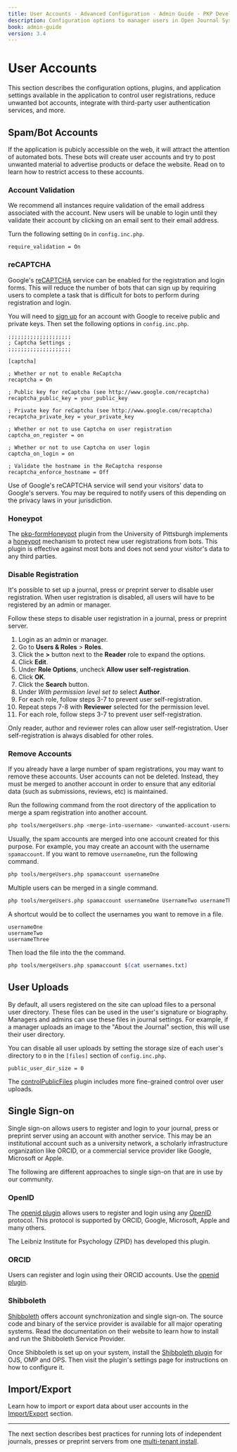 ```yaml
---
title: User Accounts - Advanced Configuration - Admin Guide - PKP Developer Docs
description: Configuration options to manager users in Open Journal Systems (OJS), Open Monograph Press (OPS) or Open Preprint Systems (OPS).
book: admin-guide
version: 3.4
---
```


# User Accounts

This section describes the configuration options, plugins, and application settings available in the application to control user registrations, reduce unwanted bot accounts, integrate with third-party user authentication services, and more.

## Spam/Bot Accounts

If the application is pubicly accessible on the web, it will attract the attention of automated bots. These bots will create user accounts and try to post unwanted material to advertise products or deface the website. Read on to learn how to restrict access to these accounts.

### Account Validation

We recommend all instances require validation of the email address associated with the account. New users will be unable to login until they validate their account by clicking on an email sent to their email address.

Turn the following setting `On` in `config.inc.php`.

```
require_validation = On
```

### reCAPTCHA

Google's [reCAPTCHA](https://www.google.com/recaptcha/) service can be enabled for the registration and login forms. This will reduce the number of bots that can sign up by requiring users to complete a task that is difficult for bots to perform during registration and login.

You will need to [sign up](https://www.google.com/recaptcha/) for an account with Google to receive public and private keys. Then set the following options in `config.inc.php`.

```
;;;;;;;;;;;;;;;;;;;;
; Captcha Settings ;
;;;;;;;;;;;;;;;;;;;;

[captcha]

; Whether or not to enable ReCaptcha
recaptcha = On

; Public key for reCaptcha (see http://www.google.com/recaptcha)
recaptcha_public_key = your_public_key

; Private key for reCaptcha (see http://www.google.com/recaptcha)
recaptcha_private_key = your_private_key

; Whether or not to use Captcha on user registration
captcha_on_register = on

; Whether or not to use Captcha on user login
captcha_on_login = on

; Validate the hostname in the ReCaptcha response
recaptcha_enforce_hostname = Off
```

Use of Google's reCAPTCHA service will send your visitors' data to Google's servers. You may be required to notify users of this depending on the privacy laws in your jurisdiction.

### Honeypot

The [pkp-formHoneypot](https://github.com/ulsdevteam/pkp-formHoneypot) plugin from the University of Pittsburgh implements a [honeypot](https://en.wikipedia.org/wiki/Honeypot_(computing)) mechanism to protect new user registrations from bots. This plugin is effective against most bots and does not send your visitor's data to any third parties.

### Disable Registration

It's possible to set up a journal, press or preprint server to disable user registration. When user registration is disabled, all users will have to be registered by an admin or manager.

Follow these steps to disable user registration in a journal, press or preprint server.

1. Login as an admin or manager.
2. Go to **Users & Roles** > **Roles**.
3. Click the **>** button next to the **Reader** role to expand the options.
4. Click **Edit**.
5. Under **Role Options**, uncheck **Allow user self-registration**.
6. Click **OK**.
7. Click the **Search** button.
8. Under *With permission level set to* select **Author**.
9. For each role, follow steps 3-7 to prevent user self-registration.
10. Repeat steps 7-8 with **Reviewer** selected for the permission level.
11. For each role, follow steps 3-7 to prevent user self-registration.

Only reader, author and reviewer roles can allow user self-registration. User self-registration is always disabled for other roles.

### Remove Accounts

If you already have a large number of spam registrations, you may want to remove these accounts. User accounts can not be deleted. Instead, they must be merged to another account in order to ensure that any editorial data (such as submissions, reviews, etc) is maintained.

Run the following command from the root directory of the application to merge a spam registration into another account.

```bash
php tools/mergeUsers.php <merge-into-username> <unwanted-account-username>
```

Usually, the spam accounts are merged into one account created for this purpose. For example, you may create an account with the username `spamaccount`. If you want to remove `usernameOne`, run the following command.

```bash
php tools/mergeUsers.php spamaccount usernameOne
```

Multiple users can be merged in a single command.

```bash
php tools/mergeUsers.php spamaccount usernameOne UsernameTwo usernameThree [...]
```

A shortcut would be to collect the usernames you want to remove in a file.

```
usernameOne
usernameTwo
usernameThree
```

Then load the file into the the command.

```bash
php tools/mergeUsers.php spamaccount $(cat usernames.txt)
```

## User Uploads

By default, all users registered on the site can upload files to a personal user directory. These files can be used in the user's signature or biography. Managers and admins can use these files in journal settings. For example, if a manager uploads an image to the "About the Journal" section, this will use their user directory.

You can disable all user uploads by setting the storage size of each user's directory to `0` in the `[files]` section of `config.inc.php`.

```
public_user_dir_size = 0
```

The [controlPublicFiles](https://github.com/pkp/controlPublicFiles) plugin includes more fine-grained control over user uploads.

## Single Sign-on

Single sign-on allows users to register and login to your journal, press or preprint server using an account with another service. This may be an institutional account such as a university network, a scholarly infrastructure organization like ORCID, or a commercial service provider like Google, Microsoft or Apple.

The following are different approaches to single sign-on that are in use by our community.

### OpenID

The [openid plugin](https://github.com/leibniz-psychology/openid) allows users to register and login using any [OpenID](https://en.wikipedia.org/wiki/OpenID) protocol. This protocol is supported by ORCID, Google, Microsoft, Apple and many others.

The Leibniz Institute for Psychology (ZPID) has developed this plugin.

### ORCID

Users can register and login using their ORCID accounts. Use the [openid plugin](https://github.com/leibniz-psychology/openid).

### Shibboleth

[Shibboleth](http://shibboleth.internet2.edu/) offers account synchronization and single sign-on. The source code and binary of the service provider is available for all major operating systems. Read the documentation on their website to learn how to install and run the Shibboleth Service Provider.

Once Shibboleth is set up on your system, install the [Shibboleth plugin](https://github.com/pkp/shibboleth) for OJS, OMP and OPS. Then visit the plugin's settings page for instructions on how to configure it.

## Import/Export

Learn how to import or export data about user accounts in the [Import/Export](./data-import-and-export) section.

---

The next section describes best practices for running lots of independent journals, presses or preprint servers from one [multi-tenant install](./deploy-multi-tenant).